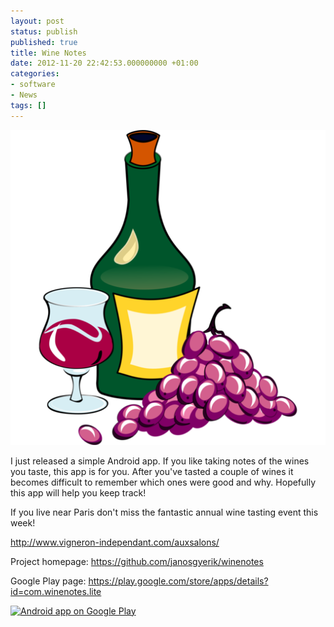 ```yaml
---
layout: post
status: publish
published: true
title: Wine Notes
date: 2012-11-20 22:42:53.000000000 +01:00
categories:
- software
- News
tags: []
---
```

<span class="pull-right col-lg-2 col-md-2 col-sm-3"><a class="thumbnail" href="https://play.google.com/store/apps/details?id=com.winenotes.lite"><img alt="android" src="/assets/themes/images/apps/wine-notes.png" /></a></span>

I just released a simple Android app. If you like taking notes of the wines you taste, this app is for you. After you've tasted a couple of wines it becomes difficult to remember which ones were good and why. Hopefully this app will help you keep track!

If you live near Paris don't miss the fantastic annual wine tasting event this week!

http://www.vigneron-independant.com/auxsalons/

Project homepage: https://github.com/janosgyerik/winenotes

Google Play page: https://play.google.com/store/apps/details?id=com.winenotes.lite

<a href="http://play.google.com/store/apps/details?id=com.winenotes.lite"><img src="http://www.android.com/images/brand/android_app_on_play_logo_large.png" alt="Android app on Google Play" /></a>
